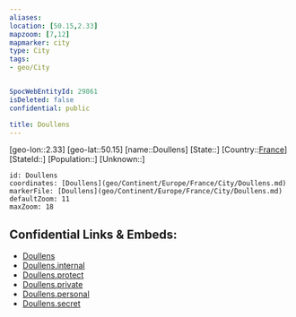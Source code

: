```yaml
---
aliases: 
location: [50.15,2.33]
mapzoom: [7,12] 
mapmarker: city 
type: City
tags:
- geo/City


SpocWebEntityId: 29861
isDeleted: false
confidential: public

title: Doullens
---
```

[geo-lon::2.33]
[geo-lat::50.15]
[name::Doullens]
[State::]
[Country::[France](geo/Continent/Europe/France.md)]
[StateId::]
[Population::]
[Unknown::]


```leaflet
id: Doullens
coordinates: [Doullens](geo/Continent/Europe/France/City/Doullens.md)
markerFile: [Doullens](geo/Continent/Europe/France/City/Doullens.md)
defaultZoom: 11 
maxZoom: 18
```


## Confidential Links & Embeds: 
- [Doullens](../../../../../../_public/geo/Continent/Europe/France/City/Doullens.md) 
- [Doullens.internal](../../../../../../_internal/geo/Continent/Europe/France/City/Doullens.internal.md) 
- [Doullens.protect](../../../../../../_protect/geo/Continent/Europe/France/City/Doullens.protect.md) 
- [Doullens.private](../../../../../../_private/geo/Continent/Europe/France/City/Doullens.private.md) 
- [Doullens.personal](../../../../../../_personal/geo/Continent/Europe/France/City/Doullens.personal.md) 
- [Doullens.secret](../../../../../../_secret/geo/Continent/Europe/France/City/Doullens.secret.md) 

